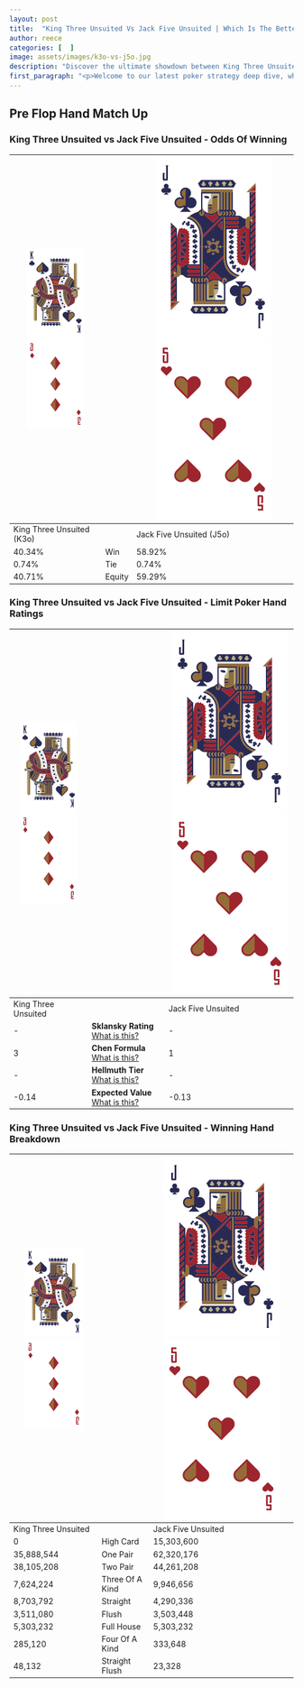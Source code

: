 ```yaml
---
layout: post
title:  "King Three Unsuited Vs Jack Five Unsuited | Which Is The Better Hand In Poker? A Complete Guide"
author: reece
categories: [  ]
image: assets/images/k3o-vs-j5o.jpg
description: "Discover the ultimate showdown between King Three Unsuited and Jack Five Unsuited in poker! Uncover the odds, strategies, and scenarios where one hand triumphs over the other. Get ready to up your poker game with this thrilling analysis."
first_paragraph: "<p>Welcome to our latest poker strategy deep dive, where we're pitting two distinct hands against each other in a high-stakes showdown: King Three Unsuited vs Jack Five Unsuited.</p><p>In the dynamic world of poker, every decision counts, and knowing which hand holds the upper hand is key to your success at the table.</p><p>In this article, we'll dissect these two hands, explore the scenarios where one dominates the other, and equip you with the knowledge to make strategic choices that can tip the odds in your favor.</p><p>Get ready to unravel the intriguing dynamics of these poker hands and elevate your game to new heights.</p>"
---
```




[comment]: # (sp0)

## Pre Flop Hand Match Up

<div class="table hand-ratings" markdown="1"> 



### King Three Unsuited vs Jack Five Unsuited - Odds Of Winning


    
| ![image info](assets/images/hand1/K.png) ![image info](assets/images/hand1/3o.png) |  | ![image info](assets/images/hand2/J.png) ![image info](assets/images/hand2/5o.png) |
| -------- | -------- | -------- |
| King Three Unsuited (K3o) |  | Jack Five Unsuited (J5o) |
| 40.34% | Win | 58.92% |
| 0.74% | Tie | 0.74% |
| 40.71% | Equity | 59.29% |




[comment]: # (sp1)



### King Three Unsuited vs Jack Five Unsuited - Limit Poker Hand Ratings


    
| ![image info](assets/images/hand1/K.png) ![image info](assets/images/hand1/3o.png) |  | ![image info](assets/images/hand2/J.png) ![image info](assets/images/hand2/5o.png) |
| -------- | -------- | -------- |
| King Three Unsuited |  | Jack Five Unsuited |
| - | **Sklansky Rating** [What is this?](/sklansky-rating-explained) | - |
| 3 | **Chen Formula** [What is this?](/chen-formula-explained) | 1 |
| - | **Hellmuth Tier** [What is this?](/Hellmuth-tier-explained) | - |
| -0.14 | **Expected Value** [What is this?](/expected-value-explained) | -0.13 |




[comment]: # (sp2)



### King Three Unsuited vs Jack Five Unsuited - Winning Hand Breakdown


    
| ![image info](assets/images/hand1/K.png) ![image info](assets/images/hand1/3o.png) |  | ![image info](assets/images/hand2/J.png) ![image info](assets/images/hand2/5o.png) |
| -------- | -------- | -------- |
| King Three Unsuited |  | Jack Five Unsuited |
| 0 | High Card | 15,303,600 |
| 35,888,544 | One Pair | 62,320,176 |
| 38,105,208 | Two Pair | 44,261,208 |
| 7,624,224 | Three Of A Kind | 9,946,656 |
| 8,703,792 | Straight | 4,290,336 |
| 3,511,080 | Flush | 3,503,448 |
| 5,303,232 | Full House | 5,303,232 |
| 285,120 | Four Of A Kind | 333,648 |
| 48,132 | Straight Flush | 23,328 |




[comment]: # (sp3)



</div>

[comment]: # (sp4)



[comment]: # (sp5)

